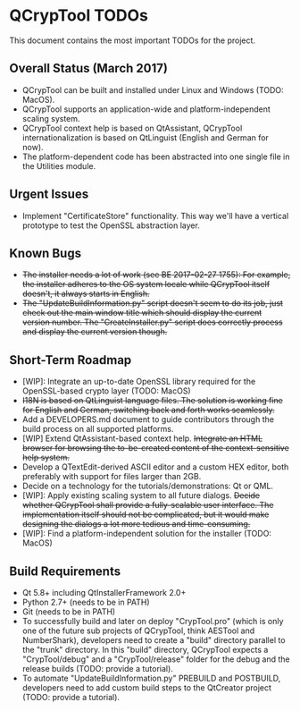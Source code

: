 # QCrypTool TODOs

This document contains the most important TODOs for the project.

## Overall Status (March 2017)

- QCrypTool can be built and installed under Linux and Windows (TODO: MacOS).
- QCrypTool supports an application-wide and platform-independent scaling system.
- QCrypTool context help is based on QtAssistant, QCrypTool internationalization is based on QtLinguist (English and German for now).
- The platform-dependent code has been abstracted into one single file in the Utilities module.

## Urgent Issues

- Implement "CertificateStore" functionality. This way we'll have a vertical prototype to test the OpenSSL abstraction layer.

## Known Bugs

- ~~The installer needs a lot of work (see BE 2017-02-27 1755): For example, the installer adheres to the OS system locale while QCrypTool itself doesn't, it always starts in English.~~
- ~~The "UpdateBuildInformation.py" script doesn't seem to do its job, just check out the main window title which should display the current version number. The "CreateInstaller.py" script does correctly process and display the current version though.~~

## Short-Term Roadmap

- [WIP]: Integrate an up-to-date OpenSSL library required for the OpenSSL-based crypto layer (TODO: MacOS)
- ~~I18N is based on QtLinguist language files. The solution is working fine for English and German, switching back and forth works seamlessly.~~
- Add a DEVELOPERS.md document to guide contributors through the build process on all supported platforms.
- [WIP] Extend QtAssistant-based context help. ~~Integrate an HTML browser for browsing the to-be-created content of the context-sensitive help system.~~
- Develop a QTextEdit-derived ASCII editor and a custom HEX editor, both preferably with support for files larger than 2GB.
- Decide on a technology for the tutorials/demonstrations: Qt or QML.
- [WIP]: Apply existing scaling system to all future dialogs. ~~Decide whether QCrypTool shall provide a fully-scalable user interface. The implementation itself should not be complicated, but it would make designing the dialogs a lot more tedious and time-consuming.~~
- [WIP]: Find a platform-independent solution for the installer (TODO: MacOS)

## Build Requirements

- Qt 5.8+ including QtInstallerFramework 2.0+
- Python 2.7+ (needs to be in PATH)
- Git (needs to be in PATH)
- To successfully build and later on deploy "CrypTool.pro" (which is only one of the future sub projects of QCrypTool, think AESTool and NumberShark), developers need to create a "build" directory parallel to the "trunk" directory. In this "build" directory, QCrypTool expects a "CrypTool/debug" and a "CrypTool/release" folder for the debug and the release builds (TODO: provide a tutorial).
- To automate "UpdateBuildInformation.py" PREBUILD and POSTBUILD, developers need to add custom build steps to the QtCreator project (TODO: provide a tutorial).
